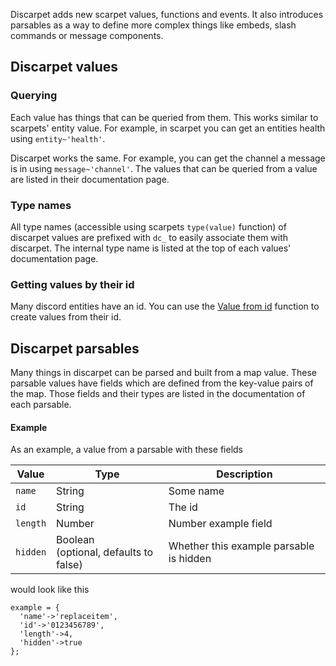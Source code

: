 Discarpet adds new scarpet values, functions and events.
It also introduces parsables as a way to define more complex things like embeds, slash commands or message components.

## Discarpet values

### Querying

Each value has things that can be queried from them.
This works similar to scarpets' entity value.
For example, in scarpet you can get an entities health using `entity~'health'`.

Discarpet works the same. For example, you can get the channel a message is
in using `message~'channel'`.
The values that can be queried from a value are listed in their documentation page.

### Type names

All type names (accessible using scarpets `type(value)` function) of discarpet values
are prefixed with `dc_` to easily associate them with discarpet.
The internal type name is listed at the top of each values' documentation page.

### Getting values by their id

Many discord entities have an id.
You can use the [Value from id](/functions/value-from-id.md) function to create values from their id.

## Discarpet parsables

Many things in discarpet can be parsed and built from a map value.
These parsable values have fields which are defined from the key-value pairs of the map.
Those fields and their types are listed in the documentation of each parsable.

#### Example

As an example, a value from a parsable with these fields

| Value    | Type                                     | Description                             |
|----------|------------------------------------------|-----------------------------------------|
| `name`   | String                                   | Some name                               |
| `id`     | String                                   | The id                                  |
| `length` | Number                                   | Number example field                    |
| `hidden` | Boolean<br>(optional, defaults to false) | Whether this example parsable is hidden |

would look like this

```sc
example = {
  'name'->'replaceitem',
  'id'->'0123456789',
  'length'->4,
  'hidden'->true
};
```
